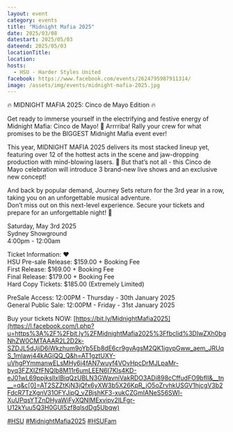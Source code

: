 ```yaml
---
layout: event
category: events
title: "Midnight Mafia 2025"
date: 2025/03/08
datestart: 2025/05/03
dateend: 2025/05/03
locationTitle:
location:
hosts:
  - HSU - Harder Styles United
facebook: https://www.facebook.com/events/2624795987911314/
image: /assets/img/events/midnight-mafia-2025.jpg
---
```


🔥 MIDNIGHT MAFIA 2025: Cinco de Mayo Edition 🔥

Get ready to immerse yourself in the electrifying and festive energy of Midnight Mafia: Cinco de Mayo! 🎉 Arrrriba! Rally your crew for what promises to be the BIGGEST Midnight Mafia event ever!

This year, MIDNIGHT MAFIA 2025 delivers its most stacked lineup yet, featuring over 12 of the hottest acts in the scene and jaw-dropping production with mind-blowing lasers. 🌟 But that’s not all - this Cinco de Mayo celebration will introduce 3 brand-new live shows and an exclusive new concept!

And back by popular demand, Journey Sets return for the 3rd year in a row, taking you on an unforgettable musical adventure.  
Don’t miss out on this next-level experience. Secure your tickets and prepare for an unforgettable night! 🚀

Saturday, May 3rd 2025  
Sydney Showground  
4:00pm - 12:00am

Ticket Information: ❤️  
HSU Pre-sale Release: $159.00 + Booking Fee  
First Release: $169.00 + Booking Fee  
Final Release: $179.00 + Booking Fee  
Hard Copy Tickets: $185.00 (Extremely Limited)

PreSale Access: 12:00PM - Thursday - 30th January 2025  
General Public Sale: 12:00PM - Friday - 31st January 2025

Buy your tickets NOW: [https://bit.ly/MidnightMafia2025](https://l.facebook.com/l.php?u=https%3A%2F%2Fbit.ly%2FMidnightMafia2025%3Ffbclid%3DIwZXh0bgNhZW0CMTAAAR2L2D2k-SZDJL5dJjiD6iWkzhum9oYb5Eb8dE6cr9gvAgsM2QK1igvpGww_aem_JRUqS_1mlawj44kAGiQQ_Q&h=AT1gztUXY-uVhgPYmmanwELsMHy6j4fAN7wuyf4VOvHpcDrMJLpaMr-byq3FZXIZfFNQIb8M11r6umLEEN6I7Kls4KD-eJ01wL69ppjksllxIBiqQzUBLN3GWavniVakRDO3ADi898cCffudFO9bflI&__tn__=q&c[0]=AT2SZZtKjN3jQfx6yXW3b5X26KpR_jO5oZrvhkUSGV1hjcgV3b2FdcR7TzXgnV31OFYJipQ_vZBjshKF3-xukCZGmIANeS56SWl-XuUPqsYTZnDHyaWiFyXQNlMExvipv2ILFgr-U12kYuu5Q3H0GUl5zf8qlsdDg5Ubqw)

[#HSU](https://www.facebook.com/hashtag/hsu?__eep__=6&__cft__[0]=AZVopx2np9E9Lj2VeEMURyYfE4S6x-PHmY4g51u5k7S7ZpeffMsapAactxH4C_OuMfvggkI-XlNVBvujTBILDvqo6SIh6uvG1SDo_RFEQbpNnZ8X7ER-F_qFbKIbOIPM-_qQdj_jgAJNWQBes1-b8bxT&__tn__=q) [#MidnightMafia2025](https://www.facebook.com/hashtag/midnightmafia2025?__eep__=6&__cft__[0]=AZVopx2np9E9Lj2VeEMURyYfE4S6x-PHmY4g51u5k7S7ZpeffMsapAactxH4C_OuMfvggkI-XlNVBvujTBILDvqo6SIh6uvG1SDo_RFEQbpNnZ8X7ER-F_qFbKIbOIPM-_qQdj_jgAJNWQBes1-b8bxT&__tn__=q) [#HSUFam](https://www.facebook.com/hashtag/hsufam?__eep__=6&__cft__[0]=AZVopx2np9E9Lj2VeEMURyYfE4S6x-PHmY4g51u5k7S7ZpeffMsapAactxH4C_OuMfvggkI-XlNVBvujTBILDvqo6SIh6uvG1SDo_RFEQbpNnZ8X7ER-F_qFbKIbOIPM-_qQdj_jgAJNWQBes1-b8bxT&__tn__=q)

